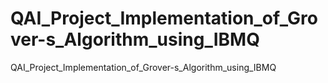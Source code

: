 # QAI_Project_Implementation_of_Grover-s_Algorithm_using_IBMQ
QAI_Project_Implementation_of_Grover-s_Algorithm_using_IBMQ
